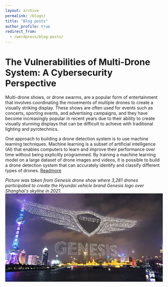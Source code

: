 ```yaml
---
layout: archive
permalink: /blogs/
title: "Blog posts"
author_profile: true
redirect_from:
  - /wordpress/blog-posts/
---
```



# The Vulnerabilities of Multi-Drone System: A Cybersecurity Perspective

Multi-drone shows, or drone swarms, are a popular form of entertainment that involves coordinating the movements of multiple drones to create a visually striking display. These shows are often used for events such as concerts, sporting events, and advertising campaigns, and they have become increasingly popular in recent years due to their ability to create visually stunning displays that can be difficult to achieve with traditional lighting and pyrotechnics.

One approach to building a drone detection system is to use machine learning techniques. Machine learning is a subset of artificial intelligence (AI) that enables computers to learn and improve their performance over time without being explicitly programmed. By training a machine learning model on a large dataset of drone images and videos, it is possible to build a drone detection system that can accurately identify and classify different types of drones. [Readmore](https://medium.com/@umairm9552/the-vulnerabilities-of-multi-drone-system-a-cybersecurity-perspective-35e7fa1b398c)

*Picture was taken from Genesis drone show where 3,281 drones participated to  create the Hyundai vehicle brand Genesis logo over Shanghai's skyline in 2021.*
![edit](image.png)


